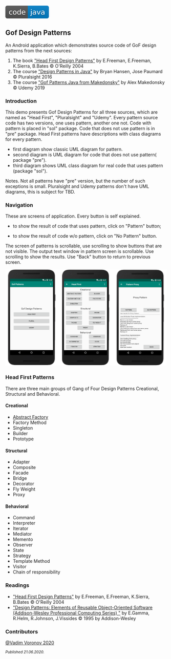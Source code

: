 ![badge](doc/badge.svg)  

## Gof Design Patterns

An Android application which demonstrates source code of GoF design patterns from the next sources:

1. The book  ["Head First Design Patterns"](https://www.amazon.com/Head-First-Design-Patterns-Brain-Friendly/dp/0596007124/ref=sr_1_1?dchild=1&keywords=Head+First+Design+Patterns%3A+A+Brain-Friendly+Guide&qid=1592750140&s=books&sr=1-1) by E.Freeman, E.Freeman, K.Sierra, B.Bates  © O'Reilly 2004
2. The course ["Design Patterns in Java"](https://www.pluralsight.com/paths/design-patterns-in-java) by Bryan Hansen, Jose Paumard  © Pluralsight 2016
3. The course ["Gof Patterns Java from Makedonsky"](https://www.udemy.com/course/java-patterns/) by Alex Makedonsky © Udemy 2019

### Introduction
This demo presents Gof Design Patterns for all three sources, which are named as "Head First", "Pluralsight" and "Udemy".
Every pattern source code has two versions, one uses pattern, another one not. 
Code with pattern is placed in "sol" package.  Code that does not use pattern is in "pre" package. 
Head First  patterns have descriptions with class diagrams for every pattern.

- first diagram show classic UML diagram for pattern. 
- second diagram is UML diagram for code that does not use pattern( package "pre").
- third diagram shows UML class diagram  for real code that uses pattern (package "sol").

Notes. Not all patterns have "pre" version, but the number of such exceptions is small.
Pluralsight and Udemy patterns don't have UML diagrams, this is subject for TBD.

### Navigation
These are screens of application. Every button is self explained. 
- to show the result of code that uses pattern,  click on "Pattern" button; 

- to show the result of code w/o pattern, click on "No Pattern" button.

The screen of patterns is scrollable, use scrolling to show buttons  that are not visible.
The output text window in pattern screen is scrollable. Use scrolling to show the results.
Use "Back" button to return to previous screen.

  

<img src="doc/screen_001.png" alt="drawing" width="800"/> 


### Head First  Patterns 
There are three main groups of Gang of Four Design Patterns  Creational, Structural and Behavioral.
#### Creational
- [Abstract Factory](doc/abstract_factory/description.md)	
- Factory Method     
- Singleton                   
- Builder
- Prototype
#### Structural
- Adapter
- Composite
- Facade
- Bridge 
- Decorator
- Fly Weight
- Proxy
#### Behavioral
- Command
- Interpreter
- Iterator
- Mediator
- Memento
- Observer
- State
- Strategy
- Template Method
- Visitor
- Chain of responsibility

###  Readings
- ["Head First Design Patterns"](https://www.amazon.com/Head-First-Design-Patterns-Brain-Friendly/dp/0596007124) by E.Freeman, E.Freeman, K.Sierra, B.Bates  © O'Reilly 2004
- ["Design Patterns: Elements of Reusable Object-Oriented Software (Addison-Wesley Professional Computing Series) "](https://www.amazon.com/Design-Patterns-Object-Oriented-Addison-Wesley-Professional-ebook/dp/B000SEIBB8) by E.Gamma, R.Helm, R.Johnson, J.Vissides  © 1995 by Addison-Wesley
### Contributors
[@Vadim Voronov  2020](https://github.com/v777779)

<sup>*Published  21.06.2020.*</sup>

